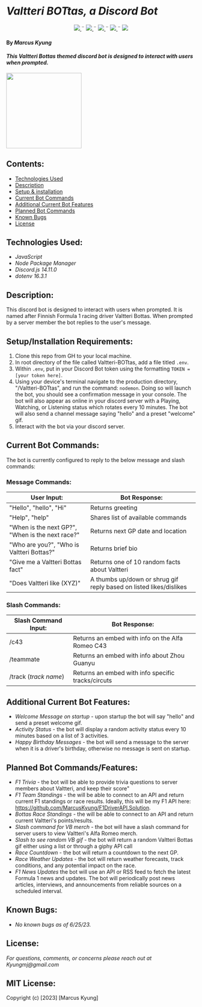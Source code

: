 # _Valtteri BOTtas, a Discord Bot_
<div align="center">
    <!-- Project Shields -->
    <div align="center">
        <a href="https://github.com/MarcusKyung/Valtteri-BOTtas/graphs/contributors">
            <img src="https://img.shields.io/github/contributors/MarcusKyung/RecipeBox2.Solution.svg?style=plastic">
        </a>
        ¨
        <a href="https://github.com/MarcusKyung/Valtteri-BOTtas/stargazers">
            <img src="https://img.shields.io/github/stars/MarcusKyung/RecipeBox2.Solution.svg?color=yellow&style=plastic">
        </a>
        ¨
        <a href="https://github.com/MarcusKyung/Valtteri-BOTtas/issues">
            <img src="https://img.shields.io/github/issues/MarcusKyung/RecipeBox2.Solution?style=plastic">
        </a>
        ¨
        <a href="https://github.com/MarcusKyung/Valtteri-BOTtas/blob/main/license.txt">
            <img src="https://img.shields.io/github/license/MarcusKyung/Valtteri-BOTtas?color=orange&style=plastic">
        </a>
        ¨
        <a href="https://linkedin.com/in/MarcusKyung">
            <img src="https://img.shields.io/badge/-LinkedIn-black.svg?style=plastic&logo=linkedin&colorB=2867B2">
        </a>
    </div>
</div>

#### By _**Marcus Kyung**_

#### _This Valtteri Bottas themed discord bot is designed to interact with users when prompted._

<img src="https://media1.giphy.com/media/6iWedW7q9zHBEYg0RZ/giphy.gif?cid=ecf05e47eqjaypjag2d96ugvqb9aj5t8to39pzq7ldluz5u2&ep=v1_gifs_search&rid=giphy.gif&ct=g" width="200"/>

## Contents:
* [Technologies Used](#technologies-used)
* [Description](#description)
* [Setup & installation](#setupinstallation-requirements)
* [Current Bot Commands](#current-bot-commands)
* [Additional Current Bot Features](#additional-current-bot-features)
* [Planned Bot Commands](#planned-bot-commands)
* [Known Bugs](#known-bugs)
* [License](#license)

## Technologies Used:
* _JavaScript_
* _Node Package Manager_
* _Discord.js 14.11.0_
* _dotenv 16.3.1_

## Description:
This discord bot is designed to interact with users when prompted. It is named after Finnish Formula 1 racing driver Valtteri Bottas. When prompted by a server member the bot replies to the user's message. 

## Setup/Installation Requirements:
1. Clone this repo from GH to your local machine.
2. In root directory of the file called Valtteri-BOTtas, add a file titled `.env`.
3. Within `.env`, put in your Discord Bot token using the formatting `TOKEN = [your token here]`.
4. Using your device's terminal navigate to the production directory, "/Valtteri-BOTtas", and run the command: ```nodemon```. Doing so will launch the bot, you should see a confirmation message in your console. The bot will also appear as online in your discord server with a Playing, Watching, or Listening status which rotates every 10 minutes. The bot will also send a channel message saying "hello" and a preset "welcome" gif.
5. Interact with the bot via your discord server. 

## Current Bot Commands:
The bot is currently configured to reply to the below message and slash commands:

### Message Commands: 
| User Input:                                        | Bot Response:                                                      |                    
| -------------------------------------------------- | ------------------------------------------------------------------ |                   
| "Hello", "hello", "Hi"                             | Returns greeting                                                   |
| "Help", "help"                                     | Shares list of available commands                                  |
| "When is the next GP?", "When is the next race?"   | Returns next GP date and location                                  |
| "Who are you?", "Who is Valtteri Bottas?"          | Returns brief bio                                                  |
| "Give me a Valtteri Bottas fact"                   | Returns one of 10 random facts about Valtteri                      |
| "Does Valtteri like (XYZ)"                         | A thumbs up/down or shrug gif reply based on listed likes/dislikes |

### Slash Commands: 
| Slash Command Input:                               | Bot Response:                                                      |                    
| -------------------------------------------------- | ------------------------------------------------------------------ |                   
| /c43                                               | Returns an embed with info on the Alfa Romeo C43                   |
| /teammate                                          | Returns an embed with info about Zhou Guanyu                       |
| /track (_track name_)                              | Returns an embed with info specific tracks/circuts                 |

## Additional Current Bot Features:
* _Welcome Message on startup_ - upon startup the bot will say "hello" and send a preset welcome gif.
* _Activity Status_ - the bot will display a random activity status every 10 minutes based on a list of 3 activities.
* _Happy Birthday Messages_ - the bot will send a message to the server when it is a driver's birthday, otherwise no message is sent on startup.

## Planned Bot Commands/Features:
* _F1 Trivia_ - the bot will be able to provide trivia questions to server members about Valtteri, and keep their score"
* _F1 Team Standings_ - the will be able to connect to an API and return current F1 standings or race results. Ideally, this will be my F1 API here: https://github.com/MarcusKyung/F1DriverAPI.Solution.
* _Bottas Race Standings_ - the will be able to connect to an API and return current Valtteri's points/results.
* _Slash command for VB merch_ - the bot will have a slash command for server users to view Valtteri's Alfa Romeo merch.
* _Slash to see random VB gif_ - the bot will return a random Valtteri Bottas gif either using a list or through a giphy API call
* _Race Countdown_ - the bot will return a countdown to the next GP.
* _Race Weather Updates_ - the bot will return weather forecasts, track conditions, and any potential impact on the race.
* _F1 News Updates_ the bot will use an API or RSS feed to fetch the latest Formula 1 news and updates. The bot will periodically post news articles, interviews, and announcements from reliable sources on a scheduled interval.

## Known Bugs:
* _No known bugs as of 6/25/23._

## License:
_For questions, comments, or concerns please reach out at Kyungmj@gmail.com_

## MIT License:
Copyright (c) [2023] [Marcus Kyung]